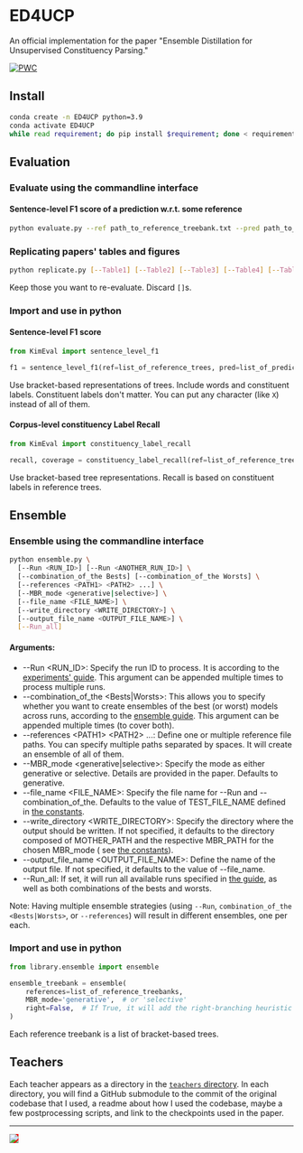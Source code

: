 # ED4UCP

An official implementation for the paper "Ensemble Distillation for Unsupervised Constituency Parsing."

[![PWC](https://img.shields.io/endpoint.svg?url=https://paperswithcode.com/badge/ensemble-distillation-for-unsupervised/constituency-grammar-induction-on-ptb)](https://paperswithcode.com/sota/constituency-grammar-induction-on-ptb?p=ensemble-distillation-for-unsupervised)

## Install

```bash
conda create -n ED4UCP python=3.9
conda activate ED4UCP
while read requirement; do pip install $requirement; done < requirements.txt 
```

## Evaluation

### Evaluate using the commandline interface

#### Sentence-level F1 score of a prediction w.r.t. some reference

```bash
python evaluate.py --ref path_to_reference_treebank.txt --pred path_to_predicted_treebank.txt
```

### Replicating papers' tables and figures

```bash
python replicate.py [--Table1] [--Table2] [--Table3] [--Table4] [--Table6] [--Figure1] [--Figure2] [--Figure4]
```

Keep those you want to re-evaluate. Discard `[]`s.

### Import and use in python

#### Sentence-level F1 score

```python
from KimEval import sentence_level_f1

f1 = sentence_level_f1(ref=list_of_reference_trees, pred=list_of_predicted_trees, round_it=False)
```

Use bracket-based representations of trees. Include words and constituent labels. Constituent labels don't matter. You
can put any character (like `X`) instead of all of them.

#### Corpus-level constituency Label Recall

```python
from KimEval import constituency_label_recall

recall, coverage = constituency_label_recall(ref=list_of_reference_trees, pred=list_of_predicted_trees, round_it=False)
```

Use bracket-based tree representations. Recall is based on constituent labels in reference trees.

## Ensemble

### Ensemble using the commandline interface

```bash
python ensemble.py \
  [--Run <RUN_ID>] [--Run <ANOTHER_RUN_ID>] \
  [--combination_of_the Bests] [--combination_of_the Worsts] \
  [--references <PATH1> <PATH2> ...] \
  [--MBR_mode <generative|selective>] \
  [--file_name <FILE_NAME>] \
  [--write_directory <WRITE_DIRECTORY>] \
  [--output_file_name <OUTPUT_FILE_NAME>] \
  [--Run_all]
```

#### Arguments:

* --Run <RUN_ID>: Specify the run ID to process. It is according to
  the [experiments' guide](https://github.com/MANGA-UOFA/ED4UCP/blob/main/experiments/table6_guide.csv). This argument
  can be appended multiple times to process multiple runs.
* --combination_of_the <Bests|Worsts>: This allows you to specify whether you want to create ensembles of the best (or
  worst) models across runs, according to
  the [ensemble guide](https://github.com/MANGA-UOFA/ED4UCP/blob/main/experiments/ensemble_guide.py). This argument can
  be appended multiple times (to cover both).
* --references \<PATH1> \<PATH2> ...: Define one or multiple reference file paths. You can specify multiple paths
  separated by spaces. It will create an ensemble of all of them.
* --MBR_mode <generative|selective>: Specify the mode as either generative or selective. Details are provided in the
  paper. Defaults to generative.
* --file_name <FILE_NAME>: Specify the file name for --Run and --combination_of_the. Defaults to the value of
  TEST_FILE_NAME defined in [the constants](https://github.com/MANGA-UOFA/ED4UCP/blob/main/experiments/constants.py).
* --write_directory <WRITE_DIRECTORY>: Specify the directory where the output should be written. If not specified, it
  defaults to the directory composed of MOTHER_PATH and the respective MBR_PATH for the chosen MBR_mode (
  see [the constants](https://github.com/MANGA-UOFA/ED4UCP/blob/main/experiments/constants.py)).
* --output_file_name <OUTPUT_FILE_NAME>: Define the name of the output file. If not specified, it defaults to the value
  of --file_name.
* --Run_all: If set, it will run all available runs specified
  in [the guide](https://github.com/MANGA-UOFA/ED4UCP/blob/main/experiments/table6_guide.csv), as well as both
  combinations of the bests and worsts.

Note: Having multiple ensemble strategies (using `--Run`, `combination_of_the <Bests|Worsts>`, or `--references`) will
result in different ensembles, one per each.

### Import and use in python

```python
from library.ensemble import ensemble

ensemble_treebank = ensemble(
    references=list_of_reference_treebanks,
    MBR_mode='generative',  # or 'selective'
    right=False,  # If True, it will add the right-branching heuristic as an additional reference treebank
)
```

Each reference treebank is a list of bracket-based trees.

## Teachers

Each teacher appears as a directory in
the [`teachers` directory](https://github.com/MANGA-UOFA/ED4UCP/tree/main/teachers). In each directory, you will find a
GitHub submodule to the commit of the original codebase that I used, a readme about how I used the codebase, maybe a few
postprocessing scripts, and link to the checkpoints used in the paper.

---
<a href="https://shayeghb.github.io/"><img src="https://shayeghb.github.io/img/favicon.png" style="background-color:red;"/></a>
